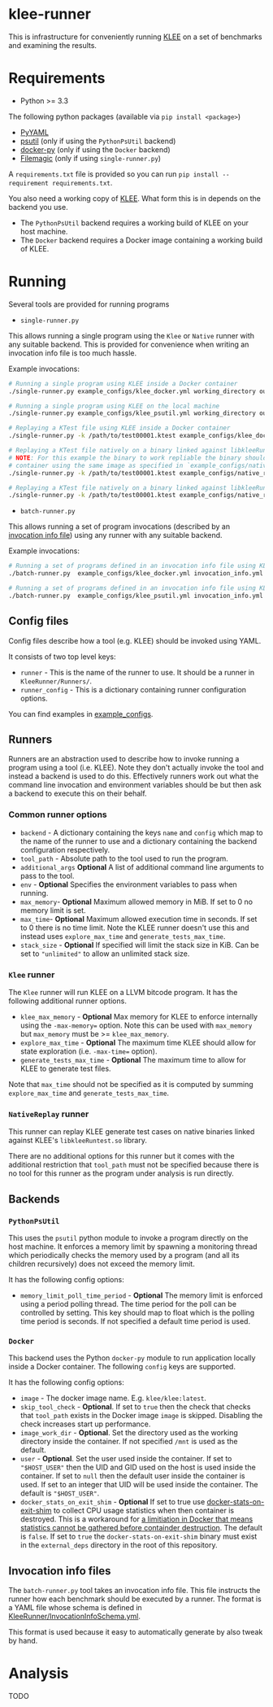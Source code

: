 # klee-runner

This is infrastructure for conveniently running [KLEE](https://klee.github.io) on
a set of benchmarks and examining the results.

# Requirements

* Python >= 3.3

The following python packages (available via ``pip install <package>``)

* [PyYAML](http://pyyaml.org/)
* [psutil](https://github.com/giampaolo/psutil) (only if using the `PythonPsUtil` backend)
* [docker-py](https://github.com/docker/docker-py) (only if using the ``Docker`` backend)
* [Filemagic](https://pypi.python.org/pypi/filemagic/) (only if using `single-runner.py`)

A `requirements.txt` file is provided so you can run `pip install --requirement requirements.txt`.

You also need a working copy of [KLEE](https://klee.github.io). What form this is in depends
on the backend you use.

* The `PythonPsUtil` backend requires a working build of KLEE on your host machine.
* The `Docker` backend requires a Docker image containing a working build of KLEE.

# Running

Several tools are provided for running programs

* `single-runner.py`

This allows running a single program using the `Klee`  or `Native` runner with
any suitable backend. This is provided for convenience when writing
an invocation info file is too much hassle.

Example invocations:

```bash
# Running a single program using KLEE inside a Docker container
./single-runner.py example_configs/klee_docker.yml working_directory output.yml /path/to/program.bc

# Running a single program using KLEE on the local machine
./single-runner.py example_configs/klee_psutil.yml working_directory output.yml /path/to/program.bc

# Replaying a KTest file using KLEE inside a Docker container
./single-runner.py -k /path/to/test00001.ktest example_configs/klee_docker.yml working_directory output.yml /path/to/program.bc

# Replaying a KTest file natively on a binary linked against libkleeRuntest.so inside a Docker container.
# NOTE: For this example the binary to work repliable the binary should have been compiled inside a Docker
# container using the same image as specified in `example_configs/native_replay_docker.yml`.
./single-runner.py -k /path/to/test00001.ktest example_configs/native_replay_docker.yml working_directory output.yml /path/to/program

# Replaying a KTest file natively on a binary linked against libkleeRuntest.so on the local machine
./single-runner.py -k /path/to/test00001.ktest example_configs/native_replay_psutil.yml working_directory output.yml /path/to/program
```

* `batch-runner.py`

This allows running a set of program invocations (described by an
[invocation info file](#invocation-info-files)) using any runner with any suitable backend.

Example invocations:

```bash
# Running a set of programs defined in an invocation info file using KLEE inside a Docker container
./batch-runner.py  example_configs/klee_docker.yml invocation_info.yml working_directory output.yml

# Running a set of programs defined in an invocation info file using KLEE inside on the local machine
./batch-runner.py  example_configs/klee_psutil.yml invocation_info.yml working_directory output.yml
```

## Config files

Config files describe how a tool (e.g. KLEE) should be invoked
using YAML.

It consists of two top level keys:

* `runner` - This is the name of the runner to use. It should be
  a runner in `KleeRunner/Runners/`.
* `runner_config` - This is a dictionary containing runner
  configuration options.

You can find examples in [example_configs](example_configs/).

## Runners

Runners are an abstraction used to describe how to invoke running
a program using a tool (i.e. KLEE). Note they don't actually
invoke the tool and instead a backend is used to do this. Effectively
runners work out what the command line invocation and environment variables
should be but then ask a backend to execute this on their behalf.

### Common runner options

* `backend` - A dictionary containing the keys `name` and `config` which
   map to the name of the runner to use and a dictionary containing the backend configuration respectively.
* `tool_path` - Absolute path to the tool used to run the program.
* ``additional_args`` **Optional** A list of additional command line arguments to pass to the tool.
* ``env`` - **Optional** Specifies the environment variables to pass when running.
* `max_memory`- **Optional** Maximum allowed memory in MiB. If set to 0 no memory
  limit is set.
* `max_time`- **Optional** Maximum allowed execution time in seconds. If set to 0 there is
  no time limit. Note the KLEE runner doesn't use this and instead uses
  `explore_max_time` and `generate_tests_max_time`.
* ``stack_size`` - **Optional** If specified will limit the stack size in KiB. Can be set to ``"unlimited"`` to allow an unlimited stack size.

### `Klee` runner

The `Klee` runner will run KLEE on a LLVM bitcode program. It has the following additional runner options.

* `klee_max_memory` - **Optional** Max memory for KLEE to enforce internally using the `-max-memory=` option.
   Note this can be used with `max_memory` but `max_memory` must be >= `klee_max_memory`.
* `explore_max_time` - **Optional** The maximum time KLEE should allow for state exploration (i.e. `-max-time=` option).
* `generate_tests_max_time` - **Optional** The maximum time to allow for KLEE to generate test files.

Note that `max_time` should not be specified as it is computed by summing `explore_max_time` and `generate_tests_max_time`.

### `NativeReplay` runner

This runner can replay KLEE generate test cases on native binaries linked against KLEE's `libkleeRuntest.so` library.

There are no additional options for this runner but it comes with the additional restriction that `tool_path` must
not be specified because there is no tool for this runner as the program under analysis is run directly.

## Backends

### `PythonPsUtil`

This uses the `psutil` python module to invoke a program directly on the host machine.
It enforces a memory limit by spawning a monitoring thread which periodically checks
the memory used by a program (and all its children recursively) does not exceed the
memory limit.

It has the following config options:

* `memory_limit_poll_time_period` - **Optional** The memory limit is enforced using a period polling
thread. The time period for the poll can be controlled by setting. This key should map to float which is
the polling time period is seconds. If not specified a default time period is used.

### `Docker`

This backend uses the Python `docker-py` module to run application locally inside a Docker container. The following ``config`` keys are
supported.

It has the following config options:

* `image` -  The docker image name. E.g. `klee/klee:latest`.
* `skip_tool_check` - **Optional**. If set to `true` then the check that checks that `tool_path` exists in the Docker image `image`
  is skipped. Disabling the check increases start up performance.
* `image_work_dir` -  **Optional**. Set the directory used as the working directory inside the
  container. If not specified `/mnt` is used as the default.
* `user` - **Optional**. Set the user used inside the container. If set to `"$HOST_USER"` then the
  UID and GID used on the host is used inside the container. If set to `null` then the default
  user inside the container is used. If set to an integer that UID will be used inside the container.
  The default is `"$HOST_USER"`.
* `docker_stats_on_exit_shim` - **Optional** If set to true use [docker-stats-on-exit-shim](https://github.com/delcypher/docker-stats-on-exit-shim)
   to collect CPU usage statistics when then container is destroyed. This is a workaround for
   [a limitiation in Docker that means statistics cannot be gathered before containder destruction](https://github.com/docker/docker/issues/18166).
   The default is `false`. If set to `true` the `docker-stats-on-exit-shim` binary must exist in the `external_deps` directory in the root of
   this repository.

## Invocation info files

The `batch-runner.py` tool takes an invocation info file. This file instructs the runner
how each benchmark should be executed by a runner. The format is a YAML file whose
schema is defined in [KleeRunner/InvocationInfoSchema.yml](KleeRunner/InvocationInfoSchema.yml).

This format is used because it easy to automatically generate by also tweak by hand.

# Analysis

TODO
